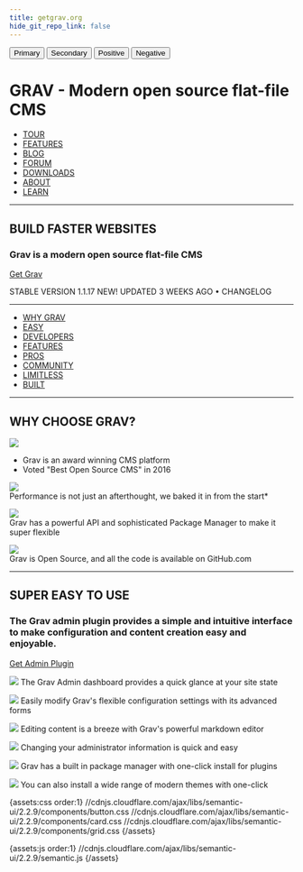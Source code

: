 ```yaml
---
title: getgrav.org
hide_git_repo_link: false
---
```


<button class="ui primary basic button">Primary</button>
<button class="ui secondary basic button">Secondary</button>
<button class="ui positive basic button">Positive</button>
<button class="ui negative basic button">Negative</button>

# GRAV - Modern open source flat-file CMS

- [TOUR](https://getgrav.org/) 
- [FEATURES](https://getgrav.org/features) 
- [BLOG](https://getgrav.org/blog) 
- [FORUM](https://getgrav.org/forum) 
- [DOWNLOADS](https://getgrav.org/downloads) 
- [ABOUT](https://getgrav.org/about) 
- [LEARN](http://learn.getgrav.org/)

---

## BUILD FASTER WEBSITES
### Grav is a modern open source flat-file CMS

<a class="button button-outline button-fancy2" href="/downloads">Get Grav</a>

STABLE VERSION 1.1.17 NEW! UPDATED 3 WEEKS AGO • CHANGELOG

---

- [WHY GRAV](https://getgrav.org/#why_grav) 
- [EASY](https://getgrav.org/#easy) 
- [DEVELOPERS](https://getgrav.org/#developers) 
- [FEATURES](https://getgrav.org/#features) 
- [PROS](https://getgrav.org/#pros) 
- [COMMUNITY](https://getgrav.org/#community) 
- [LIMITLESS](https://getgrav.org/#limitless) 
- [BUILT](https://getgrav.org/#built)

---

## WHY CHOOSE GRAV?

![](best-open-source-cms.png)

- Grav is an award winning CMS platform
- Voted "Best Open Source CMS" in 2016

![](fast.png)   
Performance is not just an afterthought, we baked it in from the start*

![](extensible.png)   
Grav has a powerful API and sophisticated Package Manager to make it super flexible

![](open-source.png)   
Grav is Open Source, and all the code is available on GitHub.com


---

## SUPER EASY TO USE

### The Grav admin plugin provides a simple and intuitive interface to make configuration and content creation easy and enjoyable.

<a href="/downloads/plugins" class="button button-solid button-fancy">
Get Admin Plugin
</a>

![](001-dashboard.png)
The Grav Admin dashboard provides a quick glance at your site state 

![](002-config.png)
Easily modify Grav's flexible configuration settings with its advanced forms

![](003-editpage.png)
Editing content is a breeze with Grav's powerful markdown editor

![](004-user.png)
Changing your administrator information is quick and easy

![](005-plugins.png)
Grav has a built in package manager with one-click install for plugins

![](006-themes.png)
You can also install a wide range of modern themes with one-click

{assets:css order:1}
//cdnjs.cloudflare.com/ajax/libs/semantic-ui/2.2.9/components/button.css
//cdnjs.cloudflare.com/ajax/libs/semantic-ui/2.2.9/components/card.css
//cdnjs.cloudflare.com/ajax/libs/semantic-ui/2.2.9/components/grid.css
{/assets}  
    
{assets:js order:1}
//cdnjs.cloudflare.com/ajax/libs/semantic-ui/2.2.9/semantic.js
{/assets}